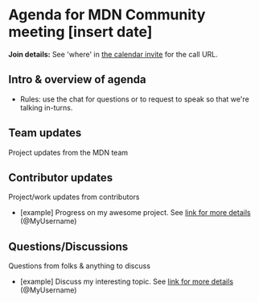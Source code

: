 # Agenda for MDN Community meeting [insert date]

**Join details:** See 'where' in [the calendar invite](https://calendar.google.com/calendar/u/0/embed?src=c_4656dd7c36825e2be115c0e7992191d550d16edcec37151eb6018581f654727b@group.calendar.google.com) for the call URL.

## Intro & overview of agenda

- Rules: use the chat for questions or to request to speak so that we're talking in-turns.

## Team updates

Project updates from the MDN team

## Contributor updates

Project/work updates from contributors

- [example] Progress on my awesome project. See [link for more details](https://github.com/mdn/community-meetings) (@MyUsername)

## Questions/Discussions

Questions from folks & anything to discuss

- [example] Discuss my interesting topic. See [link for more details](https://github.com/mdn/community-meetings) (@MyUsername)
